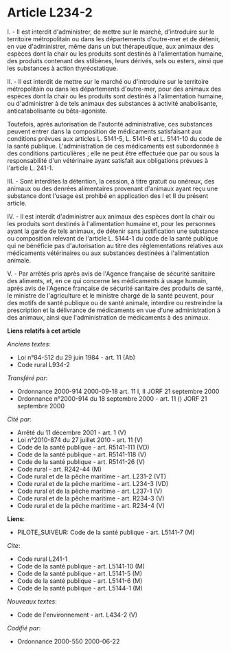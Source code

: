 # Article L234-2

I. - Il est interdit d'administrer, de mettre sur le marché, d'introduire sur le territoire métropolitain ou dans les
départements d'outre-mer et de détenir, en vue d'administrer, même dans un but thérapeutique, aux animaux des espèces dont la
chair ou les produits sont destinés à l'alimentation humaine, des produits contenant des stilbènes, leurs dérivés, sels ou
esters, ainsi que les substances à action thyréostatique.

II. - Il est interdit de mettre sur le marché ou d'introduire sur le territoire métropolitain ou dans les départements
d'outre-mer, pour des animaux des espèces dont la chair ou les produits sont destinés à l'alimentation humaine, ou
d'administrer à de tels animaux des substances à activité anabolisante, anticatabolisante ou bêta-agoniste.

Toutefois, après autorisation de l'autorité administrative, ces substances peuvent entrer dans la composition de médicaments
satisfaisant aux conditions prévues aux articles L. 5141-5, L. 5141-6 et L. 5141-10 du code de la santé publique.
L'administration de ces médicaments est subordonnée à des conditions particulières ; elle ne peut être effectuée que par ou
sous la responsabilité d'un vétérinaire ayant satisfait aux obligations prévues à l'article L. 241-1.

III. - Sont interdites la détention, la cession, à titre gratuit ou onéreux, des animaux ou des denrées alimentaires
provenant d'animaux ayant reçu une substance dont l'usage est prohibé en application des I et II du présent article.

IV. - Il est interdit d'administrer aux animaux des espèces dont la chair ou les produits sont destinés à l'alimentation
humaine et, pour les personnes ayant la garde de tels animaux, de détenir sans justification une substance ou composition
relevant de l'article L. 5144-1 du code de la santé publique qui ne bénéficie pas d'autorisation au titre des réglementations
relatives aux médicaments vétérinaires ou aux substances destinées à l'alimentation animale.

V. - Par arrêtés pris après avis de l'Agence française de sécurité sanitaire des aliments, et, en ce qui concerne les
médicaments à usage humain, après avis de l'Agence française de sécurité sanitaire des produits de santé, le ministre de
l'agriculture et le ministre chargé de la santé peuvent, pour des motifs de santé publique ou de santé animale, interdire ou
restreindre la prescription et la délivrance de médicaments en vue d'une administration à des animaux, ainsi que
l'administration de médicaments à des animaux.

**Liens relatifs à cet article**

_Anciens textes_:

  - Loi n°84-512 du 29 juin 1984 - art. 11 (Ab)
  - Code rural L934-2

_Transféré par_:

  - Ordonnance 2000-914 2000-09-18 art. 11 I, II JORF 21 septembre 2000
  - Ordonnance n°2000-914 du 18 septembre 2000 - art. 11 () JORF 21 septembre 2000

_Cité par_:

  - Arrêté du 11 décembre 2001 - art. 1 (V)
  - Loi n°2010-874 du 27 juillet 2010 - art. 11 (V)
  - Code de la santé publique - art. R5141-111 (VD)
  - Code de la santé publique - art. R5141-118 (V)
  - Code de la santé publique - art. R5141-26 (V)
  - Code rural - art. R242-44 (M)
  - Code rural et de la pêche maritime - art. L231-2 (VT)
  - Code rural et de la pêche maritime - art. L234-3 (VD)
  - Code rural et de la pêche maritime - art. L237-1 (V)
  - Code rural et de la pêche maritime - art. R234-3 (V)
  - Code rural et de la pêche maritime - art. R234-4 (V)

**Liens**:

  - PILOTE_SUIVEUR: Code de la santé publique - art. L5141-7 (M)

_Cite_:

  - Code rural L241-1
  - Code de la santé publique - art. L5141-10 (M)
  - Code de la santé publique - art. L5141-5 (M)
  - Code de la santé publique - art. L5141-6 (M)
  - Code de la santé publique - art. L5144-1 (M)

_Nouveaux textes_:

  - Code de l'environnement - art. L434-2 (V)

_Codifié par_:

  - Ordonnance 2000-550 2000-06-22
